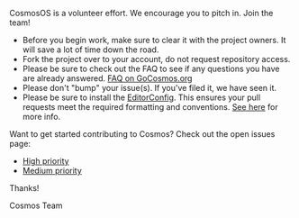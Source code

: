 CosmosOS is a volunteer effort. We encourage you to pitch in. Join the team!

- Before you begin work, make sure to clear it with the project owners. It will save a lot of time down the road.
- Fork the project over to your account, do not request repository access.
- Please be sure to check out the FAQ to see if any questions you have are already answered. [FAQ on GoCosmos.org](https://www.gocosmos.org/faq/)
- Please don't "bump" your issue(s). If you've filed it, we have seen it.
- Please be sure to install the [EditorConfig](https://visualstudiogallery.msdn.microsoft.com/c8bccfe2-650c-4b42-bc5c-845e21f96328). This ensures your pull requests meet the required formatting and conventions. [See here](https://github.com/CosmosOS/Cosmos/wiki/FAQ#what-is-this-editorconfig-file-and-how-do-i-use-it) for more info.

Want to get started contributing to Cosmos? Check out the open issues page:
- [High priority](https://github.com/CosmosOS/Cosmos/labels/Priority%3A%20High)
- [Medium priority](https://github.com/CosmosOS/Cosmos/labels/Priority%3A%20Medium)


Thanks!

Cosmos Team
